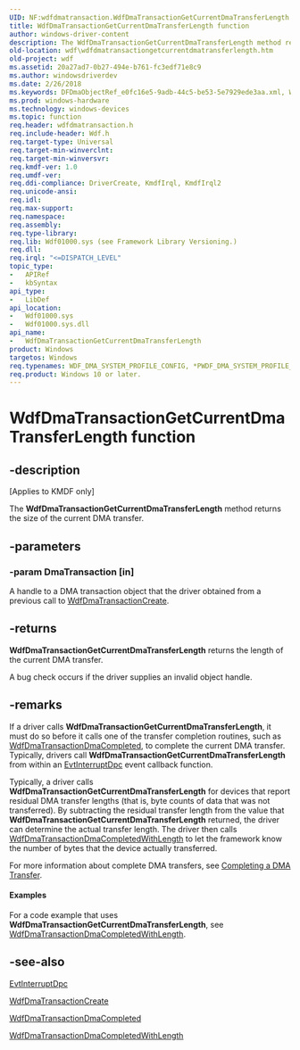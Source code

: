 ```yaml
---
UID: NF:wdfdmatransaction.WdfDmaTransactionGetCurrentDmaTransferLength
title: WdfDmaTransactionGetCurrentDmaTransferLength function
author: windows-driver-content
description: The WdfDmaTransactionGetCurrentDmaTransferLength method returns the size of the current DMA transfer.
old-location: wdf\wdfdmatransactiongetcurrentdmatransferlength.htm
old-project: wdf
ms.assetid: 20a27ad7-0b27-494e-b761-fc3edf71e8c9
ms.author: windowsdriverdev
ms.date: 2/26/2018
ms.keywords: DFDmaObjectRef_e0fc16e5-9adb-44c5-be53-5e7929ede3aa.xml, WdfDmaTransactionGetCurrentDmaTransferLength, WdfDmaTransactionGetCurrentDmaTransferLength method, kmdf.wdfdmatransactiongetcurrentdmatransferlength, wdf.wdfdmatransactiongetcurrentdmatransferlength, wdfdmatransaction/WdfDmaTransactionGetCurrentDmaTransferLength
ms.prod: windows-hardware
ms.technology: windows-devices
ms.topic: function
req.header: wdfdmatransaction.h
req.include-header: Wdf.h
req.target-type: Universal
req.target-min-winverclnt: 
req.target-min-winversvr: 
req.kmdf-ver: 1.0
req.umdf-ver: 
req.ddi-compliance: DriverCreate, KmdfIrql, KmdfIrql2
req.unicode-ansi: 
req.idl: 
req.max-support: 
req.namespace: 
req.assembly: 
req.type-library: 
req.lib: Wdf01000.sys (see Framework Library Versioning.)
req.dll: 
req.irql: "<=DISPATCH_LEVEL"
topic_type:
-	APIRef
-	kbSyntax
api_type:
-	LibDef
api_location:
-	Wdf01000.sys
-	Wdf01000.sys.dll
api_name:
-	WdfDmaTransactionGetCurrentDmaTransferLength
product: Windows
targetos: Windows
req.typenames: WDF_DMA_SYSTEM_PROFILE_CONFIG, *PWDF_DMA_SYSTEM_PROFILE_CONFIG
req.product: Windows 10 or later.
---
```


# WdfDmaTransactionGetCurrentDmaTransferLength function


## -description


<p class="CCE_Message">[Applies to KMDF only]

The <b>WdfDmaTransactionGetCurrentDmaTransferLength</b> method returns the size of the current DMA transfer.


## -parameters




### -param DmaTransaction [in]

A handle to a DMA transaction object that the driver obtained from a previous call to <a href="https://msdn.microsoft.com/library/windows/hardware/ff547027">WdfDmaTransactionCreate</a>.


## -returns



<b>WdfDmaTransactionGetCurrentDmaTransferLength</b> returns the length of the current DMA transfer.

A bug check occurs if the driver supplies an invalid object handle.






## -remarks



If a driver calls <b>WdfDmaTransactionGetCurrentDmaTransferLength</b>, it must do so before it calls one of the transfer completion routines, such as <a href="https://msdn.microsoft.com/library/windows/hardware/ff547039">WdfDmaTransactionDmaCompleted</a>, to complete the current DMA transfer. Typically, drivers call <b>WdfDmaTransactionGetCurrentDmaTransferLength</b> from within an <a href="https://msdn.microsoft.com/d2d505e0-aeac-4871-8c60-d026b2833043">EvtInterruptDpc</a> event callback function.

Typically, a driver calls <b>WdfDmaTransactionGetCurrentDmaTransferLength</b> for devices that report residual DMA transfer lengths (that is, byte counts of data that was not transferred). By subtracting the residual transfer length from the value that <b>WdfDmaTransactionGetCurrentDmaTransferLength</b> returned, the driver can determine the actual transfer length. The driver then calls <a href="https://msdn.microsoft.com/library/windows/hardware/ff547052">WdfDmaTransactionDmaCompletedWithLength</a> to let the framework know the number of bytes that the device actually transferred.

For more information about complete DMA transfers, see <a href="https://msdn.microsoft.com/86383b9f-9b82-4afa-81ac-2ab09bd8778b">Completing a DMA Transfer</a>. 


#### Examples

For a code example that uses <b>WdfDmaTransactionGetCurrentDmaTransferLength</b>, see <a href="https://msdn.microsoft.com/library/windows/hardware/ff547052">WdfDmaTransactionDmaCompletedWithLength</a>.

<div class="code"></div>



## -see-also




<a href="https://msdn.microsoft.com/d2d505e0-aeac-4871-8c60-d026b2833043">EvtInterruptDpc</a>



<a href="https://msdn.microsoft.com/library/windows/hardware/ff547027">WdfDmaTransactionCreate</a>



<a href="https://msdn.microsoft.com/library/windows/hardware/ff547039">WdfDmaTransactionDmaCompleted</a>



<a href="https://msdn.microsoft.com/library/windows/hardware/ff547052">WdfDmaTransactionDmaCompletedWithLength</a>
 

 

